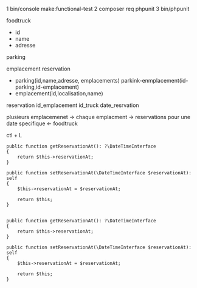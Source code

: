 

1  bin/console make:functional-test
2  composer req phpunit
3  bin/phpunit




foodtruck
 - id
 - name
 - adresse

parking

emplacement
reservation



- parking(id,name,adresse, emplacements)
  parkink-enmplacement(id-parking,id-emplacement)
- emplacement(id,localisation,name)

reservation id_emplacement id_truck date_resrvation 

 plusieurs emplacemenet -> chaque emplacment -> reservations pour une date specifique <- foodtruck
 
ctl + L



    public function getReservationAt(): ?\DateTimeInterface
    {
        return $this->reservationAt;
    }

    public function setReservationAt(\DateTimeInterface $reservationAt): self
    {
        $this->reservationAt = $reservationAt;

        return $this;
    }


    public function getReservationAt(): ?\DateTimeInterface
    {
        return $this->reservationAt;
    }

    public function setReservationAt(\DateTimeInterface $reservationAt): self
    {
        $this->reservationAt = $reservationAt;

        return $this;
    }